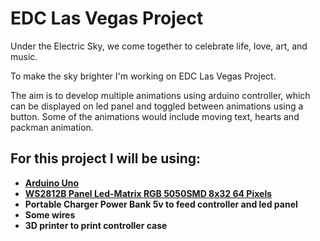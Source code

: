 # EDC Las Vegas Project
Under the Electric Sky, we come together to celebrate life, love, art, and music.

To make the sky brighter I'm working on EDC Las Vegas Project.

The aim is to develop multiple animations using arduino controller, which can be displayed on led panel and toggled between animations using a button.
Some of the animations would include moving text, hearts and packman animation.


## For this project I will be using:

- **[Arduino Uno](https://www.amazon.com/Arduino-A000066-ARDUINO-UNO-R3/dp/B008GRTSV6/ref=sr_1_3?crid=2QEM5G8HM6LB7&dib=eyJ2IjoiMSJ9.XbKE6b0NGJdls38suMJhLXJd6g6Vup0nHHmmYI4Zo9ocBKFAsIU8VtLC0BDz9Lup6zJR0kUGGKC1YOQw0HmY3M4Kh1co8LpMaXNyZ0X0qHE59BfKTUID-iPH_H6veoOH-AFCz5-vPcBhIiRPUhHsQzUBclrq0HhfGnZ-1dUuksZ4rqlNyX8vM_di8ROtpWF2zy2haQVXhIH0aflI2ujj-IC6V5kdTxAqfI5El3xF84o.VC9mbqSBWUGmJhlrixPWjFSsFKRcUwzXZZzlXU1x9Ds&dib_tag=se&keywords=arduino%2Buno&qid=1707880912&sprefix=arduino%2Caps%2C212&sr=8-3&th=1)**
- **[WS2812B Panel Led-Matrix RGB 5050SMD 8x32 64 Pixels](https://www.amazon.com/gp/product/B07418XNJ2/ref=ppx_yo_dt_b_search_asin_title?ie=UTF8&psc=1)**
- **Portable Charger Power Bank 5v to feed controller and led panel**
- **Some wires**
- **3D printer to print controller case**





